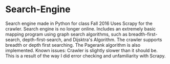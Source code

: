 # Search-Engine
Search engine made in Python for class Fall 2016
Uses Scrapy for the crawler. Search engine is no longer online. Includes an extremely basic mapping program using graph search algorithms,
such as breadth-first-search, depth-first-search, and Dijsktra's Algorithm. The crawler supports breadth or depth first searching. The 
Pagerank algorithm is also implemented.
Known issues: Crawler is slightly slower than it should be. This is a result of the way I did error checking and unfamiliarity with Scrapy.
